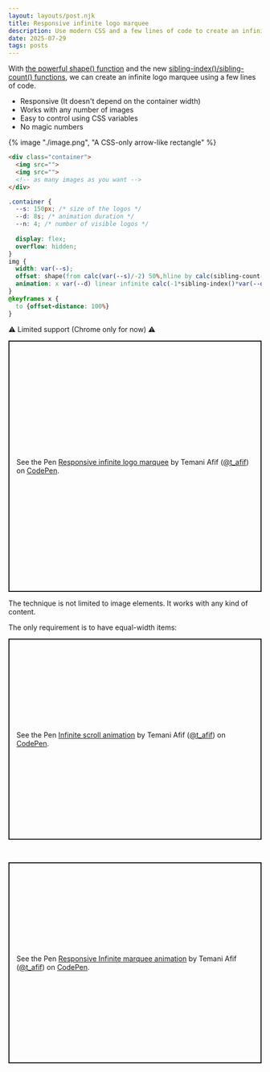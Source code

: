 ```yaml
---
layout: layouts/post.njk
title: Responsive infinite logo marquee
description: Use modern CSS and a few lines of code to create an infinite scroll animation 
date: 2025-07-29
tags: posts
---
```


With [the powerful shape() function](https://css-tricks.com/better-css-shapes-using-shape-part-1-lines-and-arcs/) and the new [sibling-index()/sibling-count() functions](/element-index/), we can create an infinite logo marquee using a few lines of code. 

* Responsive (It doesn't depend on the container width) 
* Works with any number of images
* Easy to control using CSS variables
* No magic numbers


{% image "./image.png", "A CSS-only arrow-like rectangle" %}

```html
<div class="container">
  <img src="">
  <img src="">
  <!-- as many images as you want -->
</div>
```

```css
.container {
  --s: 150px; /* size of the logos */
  --d: 8s; /* animation duration */
  --n: 4; /* number of visible logos */
  
  display: flex;
  overflow: hidden;
}
img {
  width: var(--s);
  offset: shape(from calc(var(--s)/-2) 50%,hline by calc(sibling-count()*max(100%/var(--n),var(--s))));
  animation: x var(--d) linear infinite calc(-1*sibling-index()*var(--d)/sibling-count());
}
@keyframes x { 
  to {offset-distance: 100%}
}
```

⚠️ Limited support (Chrome only for now) ⚠️

<p class="codepen" data-height="500" data-default-tab="result" data-slug-hash="QwjGqEJ" data-pen-title="Responsive infinite logo marquee" data-preview="true" data-user="t_afif" style="height: 500px; box-sizing: border-box; display: flex; align-items: center; justify-content: center; border: 2px solid; margin: 1em 0; padding: 1em;">
  <span>See the Pen <a href="https://codepen.io/t_afif/pen/QwjGqEJ">
  Responsive infinite logo marquee</a> by Temani Afif (<a href="https://codepen.io/t_afif">@t_afif</a>)
  on <a href="https://codepen.io">CodePen</a>.</span>
</p>

The technique is not limited to image elements. It works with any kind of content. 

The only requirement is to have equal-width items:

<p class="codepen" data-height="400" data-default-tab="result" data-slug-hash="vENyead" data-pen-title="Infinite scroll animation" data-preview="true" data-user="t_afif" style="height: 400px; box-sizing: border-box; display: flex; align-items: center; justify-content: center; border: 2px solid; margin: 1em 0; padding: 1em;">
  <span>See the Pen <a href="https://codepen.io/t_afif/pen/vENyead">
  Infinite scroll animation</a> by Temani Afif (<a href="https://codepen.io/t_afif">@t_afif</a>)
  on <a href="https://codepen.io">CodePen</a>.</span>
</p>

<br>

<p class="codepen" data-height="400" data-default-tab="result" data-slug-hash="vENyewr" data-pen-title="Responsive Infinite marquee animation" data-preview="true" data-user="t_afif" style="height: 400px; box-sizing: border-box; display: flex; align-items: center; justify-content: center; border: 2px solid; margin: 1em 0; padding: 1em;">
  <span>See the Pen <a href="https://codepen.io/t_afif/pen/vENyewr">
  Responsive Infinite marquee animation</a> by Temani Afif (<a href="https://codepen.io/t_afif">@t_afif</a>)
  on <a href="https://codepen.io">CodePen</a>.</span>
</p>
<script async src="https://public.codepenassets.com/embed/index.js"></script>